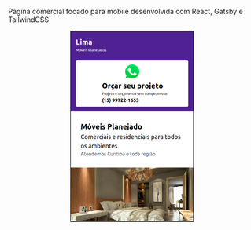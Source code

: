 <p>
    Pagina comercial focado para mobile desenvolvida com React, Gatsby e TailwindCSS
</p>
<p align="center">
  <img alt="MobileScreenshot" src=".github/mobileScreenshot.png" width="50%">
</p>

